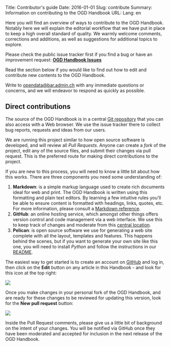 Title: Contributor's guide
Date: 2016-01-01
Slug: contribute
Summary: Information on contributing to the OGD Handbook
URL:
Lang: en

Here you will find an overview of ways to contribute to the OGD Handbook. Notably here we will explain the editorial workflow that we have put in place to keep a high overall standard of quality. We warmly welcome comments, corrections and additions, as well as suggestions for additional topics to explore.

<i class="fa fa-github" style="font-size: 300%; float: right;"></i>

Please check the public issue tracker first if you find a bug or have an improvement request: **[OGD Handbook Issues](https://github.com/opendata-swiss/ogd-handbook-wiki/issues)**

Read the section below if you would like to find out how to edit and contribute new contents to the OGD Handbook.

Write to [opendata@bar.admin.ch](mailto:opendata@bar.admin.ch) with any immediate questions or concerns, and we will endeavor to respond as quickly as possible.

## Direct contributions

The source of the OGD Handbook is in a central [Git repository](https://github.com/opendata-swiss/ogd-handbook-wiki) that you can also access with a Web browser. We use the issue tracker there to collect bug reports, requests and ideas from our users.

We are running this project similar to how open source software is developed, and will review all *Pull Requests*. Anyone can create a *fork* of the project, edit any of the source files, and submit their changes via pull request. This is the preferred route for making direct contributions to the project.

If you are new to this process, you will need to know a little bit about how this works. There are three components you need some understanding of:

1. **Markdown**: is a simple markup language used to create rich documents ideal for web and print. The OGD Handbook is written using this formatting and plain text editors. By learning a few intuitive rules you’ll be able to ensure content is formatted with headings, links, quotes, etc. For more information, please consult a [Markdown reference](http://en.support.wordpress.com/markdown-quick-reference/).
2. **GitHub**: an online hosting service, which amongst other things offers version control and code management via a web interface. We use this to keep track of changes and moderate from this [central location](https://github.com/opendata-swiss/ogd-handbook-wiki).
3. **Pelican**: is open source software we use for generating a web site complete with all the layout, templates and features. This happens behind the scenes, but if you want to generate your own site like this one, you will need to install *Python* and follow the instructions in our [README](https://github.com/opendata-swiss/ogd-handbook-site/blob/master/README.md).

The easiest way to get started is to create an account on [GitHub](https://github.com) and log in, then click on the **Edit** button on any article in this Handbook - and look for this icon at the top right:

![](/images/forkandedit.png)

Once you make changes in your personal fork of the OGD Handbook, and are ready for these changes to be reviewed for updating this version, look for the **New pull request** button:

![](/images/newpullrequest.png)

Inside the Pull Request comments, please give us a little bit of background on the intent of your changes. You will be notified via GitHub once they have been moderated and accepted for inclusion in the next release of the OGD Handbook.
